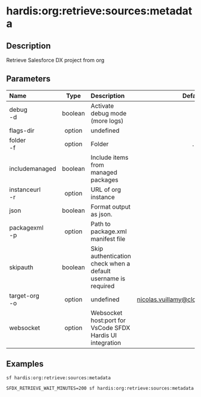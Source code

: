 <!-- This file has been generated with command 'sf hardis:doc:plugin:generate'. Please do not update it manually or it may be overwritten -->
# hardis:org:retrieve:sources:metadata

## Description

Retrieve Salesforce DX project from org

## Parameters

| Name               |  Type   | Description                                                   |                 Default                  | Required | Options |
|:-------------------|:-------:|:--------------------------------------------------------------|:----------------------------------------:|:--------:|:-------:|
| debug<br/>-d       | boolean | Activate debug mode (more logs)                               |                                          |          |         |
| flags-dir          | option  | undefined                                                     |                                          |          |         |
| folder<br/>-f      | option  | Folder                                                        |                    .                     |          |         |
| includemanaged     | boolean | Include items from managed packages                           |                                          |          |         |
| instanceurl<br/>-r | option  | URL of org instance                                           |                                          |          |         |
| json               | boolean | Format output as json.                                        |                                          |          |         |
| packagexml<br/>-p  | option  | Path to package.xml manifest file                             |                                          |          |         |
| skipauth           | boolean | Skip authentication check when a default username is required |                                          |          |         |
| target-org<br/>-o  | option  | undefined                                                     | <nicolas.vuillamy@cloudity.com.playnico> |          |         |
| websocket          | option  | Websocket host:port for VsCode SFDX Hardis UI integration     |                                          |          |         |

## Examples

```shell
sf hardis:org:retrieve:sources:metadata
```

```shell
SFDX_RETRIEVE_WAIT_MINUTES=200 sf hardis:org:retrieve:sources:metadata
```


